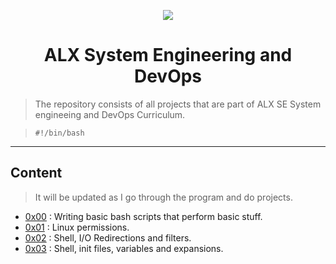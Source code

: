 <p align="center">
<a href="https://ibb.co/4ShqJSZ"><img src="https://i.ibb.co/4ShqJSZ/ALX-800x529-removebg-preview.png"  border="0"></a>
</p>
<h1 align="center">
	ALX System Engineering and DevOps
</h1>

>The repository consists of all projects that are part of ALX SE System engineeing and DevOps Curriculum.

>`#!/bin/bash`

-----
## Content
>It will be updated as I go through the program and do projects.
- [0x00](./0x00-shell_basics) : Writing basic bash scripts that perform basic stuff.
- [0x01](./0x01-shell_permissions) : Linux permissions.
- [0x02](./0x02-shell_redirections) : Shell, I/O Redirections and filters.
- [0x03](./0x03-shell_variables_expansions) : Shell, init files, variables and expansions.
